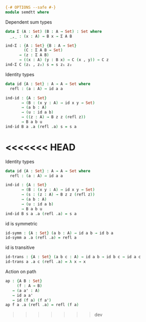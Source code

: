 ```agda
{-# OPTIONS --safe #-}
module semdtt where
```

Dependent sum types
```agda
data Σ (A : Set) (B : A → Set) : Set where
  _,_ : (x : A) → B x → Σ A B

ind-Σ : {A : Set} {B : A → Set}
        (C : Σ A B → Set)
      → (z : Σ A B)
      → ((x : A) (y : B x) → C (x , y)) → C z
ind-Σ C (z₁ , z₂) s = s z₁ z₂
```

Identity types
```agda
data id {A : Set} : A → A → Set where
  refl : (a : A) → id a a

ind-id : {A : Set}
       → (B : (x y : A) → id x y → Set)
       → (a b : A)
       → (u : id a b)
       → ((z : A) → B z z (refl z))
       → B a b u
ind-id B a .a (refl .a) s = s a
```
<<<<<<< HEAD
=======

Identity types
```agda
data id {A : Set} : A → A → Set where
  refl : (a : A) → id a a

ind-id : {A : Set}
       → (B : (x y : A) → id x y → Set)
       → (s : (z : A) → B z z (refl z))
       → (a b : A)
       → (u : id a b)
       → B a b u
ind-id B s a .a (refl .a) = s a
```

id is symmetric
```agda
id-symm : {A : Set} (a b : A) → id a b → id b a
id-symm a .a (refl .a) = refl a
```

id is transitive
```agda
id-trans : {A : Set} (a b c : A) → id a b → id b c → id a c
id-trans a .a c (refl .a) = λ x → x
```

Action on path
```agda
ap : {A B : Set}
     (f : A → B)
   → (a a' : A)
   → id a a'
   → id (f a) (f a')
ap f a .a (refl .a) = refl (f a)
```
>>>>>>> dev
